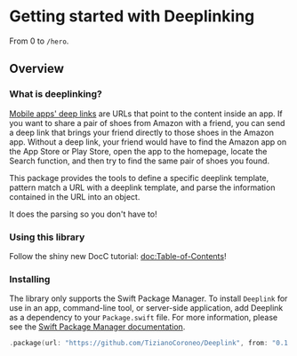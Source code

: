 # Getting started with Deeplinking

From 0 to `/hero`.

## Overview

### What is deeplinking?

[Mobile apps' deep links](https://branch.io/what-is-deep-linking/) are URLs that point to the content inside an app. If you want to share a pair of shoes from Amazon with a friend, you can send a deep link that brings your friend directly to those shoes in the Amazon app.
Without a deep link, your friend would have to find the Amazon app on the App Store or Play Store, open the app to the homepage, locate the Search function, and then try to find the same pair of shoes you found.

This package provides the tools to define a specific deeplink template, pattern match a URL with a deeplink template, and parse the information contained in the URL into an object. 

It does the parsing so you don't have to!

### Using this library

Follow the shiny new DocC tutorial: <doc:Table-of-Contents>!

### Installing

The library only supports the Swift Package Manager. 
To install `Deeplink` for use in an app, command-line tool, or server-side application, add Deeplink as a dependency to your `Package.swift` file. For more information, please see the [Swift Package Manager documentation](https://github.com/apple/swift-package-manager/tree/master/Documentation).

```swift
.package(url: "https://github.com/TizianoCoroneo/Deeplink", from: "0.1.0")
```
